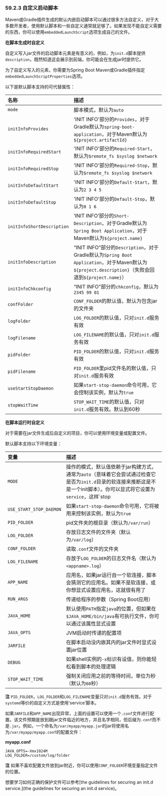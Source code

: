 ### 59.2.3 自定义启动脚本

Maven或Gradle插件生成的默认内嵌启动脚本可以通过很多方法自定义，对于大多数开发者，使用默认脚本和一些自定义通常就足够了。如果发现不能自定义需要的东西，你可以使用`embeddedLaunchScript`选项生成自己的文件。

**在脚本生成时自定义**

自定义写入jar文件的启动脚本元素是有意义的，例如，为`init.d`脚本提供`description`，既然知道这会展示到前端，你可能会在生成jar时提供它。

为了自定义写入的元素，你需要为Spring Boot Maven或Gradle插件指定`embeddedLaunchScriptProperties`选项。

以下是默认脚本支持的可代替属性：

|名称|描述|
|:----|:----|
|`mode`|脚本模式，默认为`auto`|
|`initInfoProvides`|'INIT INFO'部分的`Provides`，对于Gradle默认为`spring-boot-application`，对于Maven默认为`${project.artifactId}`|
|`initInfoRequiredStart`|'INIT INFO'部分的`Required-Start`，默认为`$remote_fs $syslog $network`|
|`initInfoRequiredStop`|'INIT INFO'部分的`Required-Stop`，默认为`$remote_fs $syslog $network`|
|`initInfoDefaultStart`|'INIT INFO'部分的`Default-Start`，默认为`2 3 4 5`|
|`initInfoDefaultStop`|'INIT INFO'部分的`Default-Stop`，默认为`0 1 6`|
|`initInfoShortDescription`|‘INIT INFO’部分的`Short-Description`，对于Gradle默认为`Spring Boot Application`，对于Maven默认为`${project.name}`|
|`initInfoDescription`|“INIT INFO”部分的`Description`，对于Gradle默认为`Spring Boot Application`，对于Maven默认为`${project.description}`（失败会回退到`${project.name}`）|
|`initInfoChkconfig`|“INIT INFO”部分的`chkconfig`，默认为`2345 99 01`|
|`confFolder`|`CONF_FOLDER`的默认值，默认为包含jar的文件夹|
|`logFolder`|`LOG_FOLDER`的默认值，只对`init.d`服务有效|
|`logFilename`|`LOG_FILENAME`的默认值，只对`init.d`服务有效|
|`pidFolder`|`PID_FOLDER`的默认值，只对`init.d`服务有效|
|`pidFilename`|`PID_FOLDER`里pid文件名的默认值，只对`init.d`服务有效|
|`useStartStopDaemon`|如果`start-stop-daemon`命令可用，它会控制该实例，默认为`true`|
|`stopWaitTime`|`STOP_WAIT_TIME`的默认值，只对`init.d`服务有效。默认到60秒|

**在脚本运行时自定义**

对于需要在jar文件生成后自定义的项目，你可以使用环境变量或配置文件。

默认脚本支持以下环境变量：

|变量|描述|
|:----|:----|
|`MODE`|操作的模式，默认值依赖于jar构建方式，通常为`auto`（意味着它会尝试通过检查它是否为`init.d`目录的软连接来推断这是不是一个init脚本）。你可以显式将它设置为`service`，这样`stop|start|status|restart`命令就可以工作了，或如果你只是想在前台运行该脚本那只需`run`|
|`USE_START_STOP_DAEMON`|如果`start-stop-daemon`命令可用，它将被用来控制该实例，默认为`true`|
|`PID_FOLDER`|pid文件夹的根目录（默认为`/var/run`）|
|`LOG_FOLDER`|存放日志文件的文件夹（默认为`/var/log`）|
|`CONF_FOLDER`|读取`.conf`文件的文件夹|
|`LOG_FILENAME`|存放于`LOG_FOLDER`的日志文件名（默认为`<appname>.log`）|
|`APP_NAME`|应用名，如果jar运行自一个软连接，脚本会猜测它的应用名。如果不是软连接，或你想显式设置应用名，这就很有用了|
|`RUN_ARGS`|传递给程序的参数（Spring Boot应用）|
|`JAVA_HOME`|默认使用`PATH`指定`java`的位置，但如果在`$JAVA_HOME/bin/java`有可执行文件，你可以通过该属性显式设置|
|`JAVA_OPTS`|JVM启动时传递的配置项|
|`JARFILE`|在脚本启动没内嵌其内的jar文件时显式设置jar位置|
|`DEBUG`|如果shell实例的`-x`标识有设值，则你能轻松看到脚本的处理逻辑|
|`STOP_WAIT_TIME`|强制关闭应用之前的等待时间，单位为秒（默认为`60`秒）|

**注** `PID_FOLDER`，`LOG_FOLDER`和`LOG_FILENAME`变量只对`init.d`服务有效。对于`systemd`等价的自定义方式是使用‘service’脚本。

如果`JARFILE`和`APP_NAME`出现异常，上面的设置可以使用一个`.conf`文件进行配置。该文件预期是放到跟jar文件临近的地方，并且名字相同，但后缀为`.conf`而不是`.jar`。例如，一个命名为`/var/myapp/myapp.jar`的jar将使用名为`/var/myapp/myapp.conf`的配置文件：

**myapp.conf**
```properties
JAVA_OPTS=-Xmx1024M
LOG_FOLDER=/custom/log/folder
```
**注** 如果不喜欢配置文件放到jar附近，你可以使用`CONF_FOLDER`环境变量指定文件的位置。

想要学习如何正确的保护文件可以参考[the guidelines for securing an init.d service.](the guidelines for securing an init.d service)。
